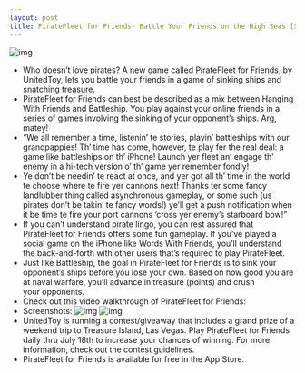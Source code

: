 ```yaml
---
layout: post
title: PirateFleet for Friends- Battle Your Friends on the High Seas [Sponsored]
---
```

![img](http://media.idownloadblog.com/wp-content/uploads/2011/07/UnitedToy-PirateFleet-for-Friends-Splash-e1309633371632.jpeg)
* Who doesn’t love pirates? A new game called PirateFleet for Friends, by UnitedToy, lets you battle your friends in a game of sinking ships and snatching treasure.
* PirateFleet for Friends can best be described as a mix between Hanging With Friends and Battleship. You play against your online friends in a series of games involving the sinking of your opponent’s ships. Arg, matey!
* “We all remember a time, listenin’ te stories, playin’ battleships with our grandpappies! Th’ time has come, however, te play fer the real deal: a game like battleships on th’ iPhone! Launch yer fleet an’ engage th’ enemy in a hi-tech version o’ th’ game yer remember fondly!
* Ye don’t be needin’ te react at once, and yer got all th’ time in the world te choose where te fire yer cannons next! Thanks ter some fancy landlubber thing called asynchronous gameplay, or some such (us pirates don’t be takin’ te fancy words!) ye’ll get a push notification when it be time te fire your port cannons ‘cross yer enemy’s starboard bow!”
* If you can’t understand pirate lingo, you can rest assured that PirateFleet for Friends offers some fun gameplay. If you’ve played a social game on the iPhone like Words With Friends, you’ll understand the back-and-forth with other users that’s required to play PirateFleet.
* Just like Battleship, the goal in PirateFleet for Friends is to sink your opponent’s ships before you lose your own. Based on how good you are at naval warfare, you’ll advance in treasure (points) and crush your opponents.
* Check out this video walkthrough of PirateFleet for Friends:
* Screenshots:
![img](http://media.idownloadblog.com/wp-content/uploads/2011/07/UnitedToy-PirateFleet-for-Friends-Gamefield-e1309634050908.jpeg)
![img](http://media.idownloadblog.com/wp-content/uploads/2011/07/UnitedToy-PirateFleet-for-Friends-Menu-e1309634095191.png)
* UnitedToy is running a contest/giveaway that includes a grand prize of a weekend trip to Treasure Island, Las Vegas. Play PirateFleet for Friends daily thru July 18th to increase your chances of winning. For more information, check out the contest guidelines.
* PirateFleet for Friends is available for free in the App Store.

